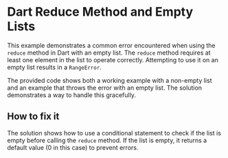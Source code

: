 # Dart Reduce Method and Empty Lists

This example demonstrates a common error encountered when using the `reduce` method in Dart with an empty list.  The `reduce` method requires at least one element in the list to operate correctly. Attempting to use it on an empty list results in a `RangeError`.

The provided code shows both a working example with a non-empty list and an example that throws the error with an empty list. The solution demonstrates a way to handle this gracefully.

## How to fix it

The solution shows how to use a conditional statement to check if the list is empty before calling the `reduce` method. If the list is empty, it returns a default value (0 in this case) to prevent errors.
